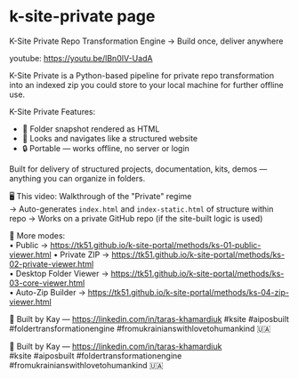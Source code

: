 # k-site-private page

K-Site  Private Repo Transformation Engine  → Build once, deliver anywhere

youtube: https://youtu.be/lBn0IV-UadA

K-Site Private is a Python-based pipeline for private repo transformation into an indexed zip you could store to your local machine for further offline use.

K-Site Private Features:
- 📁 Folder snapshot rendered as HTML
- 🧭 Looks and navigates like a structured website
- 🔒 Portable — works offline, no server or login

Built for delivery of structured projects, documentation, kits, demos — anything you can organize in folders.

🖥 This video: Walkthrough of the "Private" regime  
→ Auto-generates `index.html` and `index-static.html`  of structure within repo
→ Works on a private GitHub repo  (if the site-built logic is used)

🔧 More modes:  
• Public → https://tk51.github.io/k-site-portal/methods/ks-01-public-viewer.html 
• Private ZIP → https://tk51.github.io/k-site-portal/methods/ks-02-private-viewer.html  
• Desktop Folder Viewer → https://tk51.github.io/k-site-portal/methods/ks-03-core-viewer.html  
• Auto-Zip Builder → https://tk51.github.io/k-site-portal/methods/ks-04-zip-viewer.html

📎 Built by Kay — https://linkedin.com/in/taras-khamardiuk
#ksite
#aiposbuilt
#foldertransformationengine
#fromukrainianswithlovetohumankind 🇺🇦

📎 Built by Kay — https://linkedin.com/in/taras-khamardiuk  
#ksite 
#aiposbuilt
#foldertransformationengine
#fromukrainianswithlovetohumankind 🇺🇦
